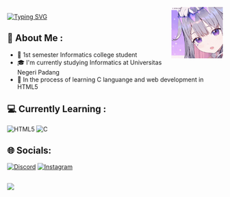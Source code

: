 <img align="right" height="120p" src="https://github.com/CarelOsagi/CarelOsagi/blob/main/koseki-bijou.gif">
<p align="left"> <a href="https://git.io/typing-svg"><img src="https://readme-typing-svg.demolab.com?font=Montserrat&size=25&duration=3000&pause=1000&color=8343F7&left=true&vLeft=true&random=false&width=435&lines=Hi+there!;I'm+Carel+Habsian+Osagi" alt="Typing SVG" /></a> </h1>
<p/>

## 🌠 About Me :
- 🏫 1st semester Informatics college student
- 🎓️ I'm currently studying Informatics at Universitas Negeri Padang 
- 🌱️ In the process of learning C languange and web development in HTML5

## 💻 Currently Learning :
![HTML5](https://img.shields.io/badge/html5-%23E34F26.svg?style=for-the-badge&logo=html5&logoColor=white) ![C](https://img.shields.io/badge/c-%2300599C.svg?style=for-the-badge&logo=c&logoColor=white)

## 🌐 Socials:
[![Discord](https://img.shields.io/badge/Discord-%237289DA.svg?logo=discord&logoColor=white)](https://discordapp.com/users/988831637389312030) [![Instagram](https://img.shields.io/badge/Instagram-%23E4405F.svg?logo=Instagram&logoColor=white)](https://www.instagram.com/carel.osagi/)

##
[![](https://visitcount.itsvg.in/api?id=CarelOsagi&icon=5&color=2)](https://visitcount.itsvg.in)
